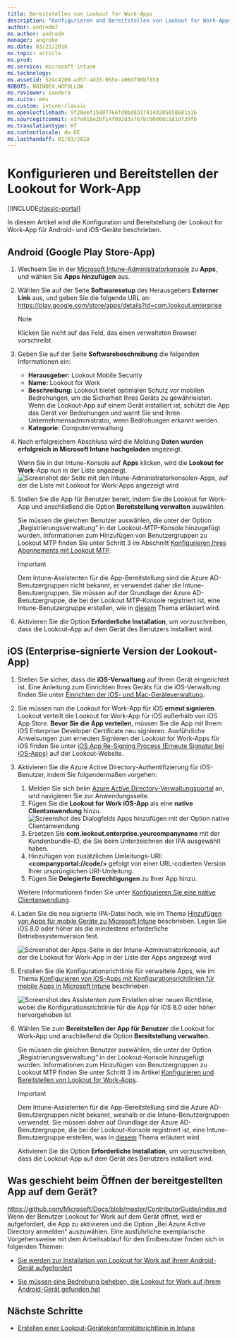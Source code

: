```yaml
---
title: Bereitstellen von Lookout for Work-Apps
description: "Konfigurieren und Bereitstellen von Lookout for Work-Apps für Android."
author: andredm7
ms.author: andredm
manager: angrobe
ms.date: 03/21/2016
ms.topic: article
ms.prod: 
ms.service: microsoft-intune
ms.technology: 
ms.assetid: 524c4209-ad57-4d35-955e-a00d796bf858
ROBOTS: NOINDEX,NOFOLLOW
ms.reviewer: sandera
ms.suite: ems
ms.custom: intune-classic
ms.openlocfilehash: 9f20eef15807766fd8bd83174140205050681a16
ms.sourcegitcommit: e37e916e2bf14f092d3a767bc90d68c181d739fb
ms.translationtype: HT
ms.contentlocale: de-DE
ms.lasthandoff: 01/03/2018
---
```

# <a name="configure-and-deploy-lookout-for-work-app"></a>Konfigurieren und Bereitstellen der Lookout for Work-App

[!INCLUDE[classic-portal](../includes/classic-portal.md)]

In diesem Artikel wird die Konfiguration und Bereitstellung der Lookout for Work-App für Android- und iOS-Geräte beschrieben.

## <a name="android-google-play-store-app"></a>Android (Google Play Store-App)

1. Wechseln Sie in der [Microsoft Intune-Administratorkonsole](https://manage.microsoft.com) zu **Apps**, und wählen Sie **Apps hinzufügen** aus.
2. Wählen Sie auf der Seite **Softwaresetup** des Herausgebers **Externer Link** aus, und geben Sie die folgende URL an: https://play.google.com/store/apps/details?id=com.lookout.enterprise
   >[!NOTE]
   >Klicken Sie nicht auf das Feld, das einen verwalteten Browser vorschreibt.

3. Geben Sie auf der Seite **Softwarebeschreibung** die folgenden Informationen ein:
   * **Herausgeber:** Lookout Mobile Security
   * **Name:**   Lookout for Work
   * **Beschreibung:** Lookout bietet optimalen Schutz vor mobilen Bedrohungen, um die Sicherheit Ihres Geräts zu gewährleisten. Wenn die Lookout-App auf einem Gerät installiert ist, schützt die App das Gerät vor Bedrohungen und warnt Sie und Ihren Unternehmensadministrator, wenn Bedrohungen erkannt werden.
   * **Kategorie:** Computerverwaltung

4. Nach erfolgreichem Abschluss wird die Meldung **Daten wurden erfolgreich in Microsoft Intune hochgeladen** angezeigt.

   Wenn Sie in der Intune-Konsole auf **Apps** klicken, wird die **Lookout for Work**-App nun in der Liste angezeigt. ![Screenshot der Seite mit den Intune-Administratorkonsolen-Apps, auf der die Liste mit Lookout for Work-Apps angezeigt wird](../media/mtp/lookout-app-listed-intune-console.png)

5. Stellen Sie die App für Benutzer bereit, indem Sie die Lookout for Work-App und anschließend die Option **Bereitstellung verwalten** auswählen.

   Sie müssen die gleichen Benutzer auswählen, die unter der Option „Registrierungsverwaltung“ in der Lookout-MTP-Konsole hinzugefügt wurden.  Informationen zum Hinzufügen von Benutzergruppen zu Lookout MTP finden Sie unter Schritt 3 im Abschnitt [Konfigurieren Ihres Abonnements mit Lookout MTP](configure-deploy-lookout-for-work-app.md).

   >[!IMPORTANT]
   > Dem Intune-Assistenten für die App-Bereitstellung sind die Azure AD-Benutzergruppen nicht bekannt, er verwendet daher die Intune-Benutzergruppen. Sie müssen auf der Grundlage der Azure AD-Benutzergruppe, die bei der Lookout MTP-Konsole registriert ist, eine Intune-Benutzergruppe erstellen, wie in [diesem](plan-your-user-and-device-groups.md) Thema erläutert wird.

6. Aktivieren Sie die Option **Erforderliche Installation**, um vorzuschreiben, dass die Lookout-App auf dem Gerät des Benutzers installiert wird.

## <a name="ios-enterprise-signed-version-of-lookout-app"></a>iOS (Enterprise-signierte Version der Lookout-App)

1. Stellen Sie sicher, dass die **iOS-Verwaltung** auf Ihrem Gerät eingerichtet ist. Eine Anleitung zum Einrichten Ihres Geräts für die iOS-Verwaltung finden Sie unter [Einrichten der iOS- und Mac-Geräteverwaltung](set-up-ios-and-mac-management-with-microsoft-intune.md).

2. Sie müssen nun die Lookout for Work-App für iOS **erneut signieren**. Lookout verteilt die Lookout for Work-App für iOS außerhalb von iOS App Store. **Bevor Sie die App verteilen**, müssen Sie die App mit Ihrem iOS Enterprise Developer Certificate neu signieren. Ausführliche Anweisungen zum erneuten Signieren der Lookout for Work-Apps für iOS finden Sie unter [iOS App Re-Signing Process (Erneute Signatur bei iOS-Apps)](https://personal.support.lookout.com/hc/articles/114094038714) auf der Lookout-Website.

3. Aktivieren Sie die Azure Active Directory-Authentifizierung für iOS-Benutzer, indem Sie folgendermaßen vorgehen:
   1.  Melden Sie sich beim [Azure Active Directory-Verwaltungsportal](https://manage.windowsazure.com) an, und navigieren Sie zur Anwendungsseite.
   2.  Fügen Sie die **Lookout for Work iOS-App** als eine **native Clientanwendung** hinzu.
   ![Screenshot des Dialogfelds Apps hinzufügen mit der Option native Clientanwendung](../media/mtp/aad-add-app.png)
   3. Ersetzen Sie **com.lookout.enterprise.yourcompanyname** mit der Kundenbundle-ID, die Sie beim Unterzeichnen der IPA ausgewählt haben.
   4.  Hinzufügen von zusätzlichen Umleitungs-URI:  **&lt;companyportal://code/>** gefolgt von einer URL-codierten Version Ihrer ursprünglichen URI-Umleitung.
   5.  Fügen Sie **Delegierte Berechtigungen** zu Ihrer App hinzu.

   Weitere Informationen finden Sie unter [Konfigurieren Sie eine native Clientanwendung](https://azure.microsoft.com/documentation/articles/app-service-mobile-how-to-configure-active-directory-authentication/#optional-configure-a-native-client-application).

4. Laden Sie die neu signierte IPA-Datei hoch, wie im Thema [Hinzufügen von Apps für mobile Geräte zu Microsoft Intune](/intune-classic/deploy-use/add-apps-for-mobile-devices-in-microsoft-intune) beschrieben. Legen Sie iOS 8.0 oder höher als die mindestens erforderliche Betriebssystemversion fest.

   ![Screenshot der Apps-Seite in der Intune-Administratorkonsole, auf der die Lookout for Work-App in der Liste der Apps angezeigt wird](../media/mtp/ios-app-uploaded-intune.png)

5. Erstellen Sie die Konfigurationsrichtlinie für verwaltete Apps, wie im Thema [Konfigurieren von iOS-Apps mit Konfigurationsrichtlinien für mobile Apps in Microsoft Intune](/intune-classic/deploy-use/configure-ios-apps-with-mobile-app-configuration-policies-in-microsoft-intune) beschrieben.

   ![Screenshot des Assistenten zum Erstellen einer neuen Richtlinie, wobei die Konfigurationsrichtlinie für die App für iOS 8.0 oder höher hervorgehoben ist](../media/mtp/ios-app-config.png)

6. Wählen Sie zum **Bereitstellen der App für Benutzer** die Lookout for Work-App und anschließend die Option **Bereitstellung verwalten**.

   Sie müssen die gleichen Benutzer auswählen, die unter der Option „Registrierungsverwaltung“ in der Lookout-Konsole hinzugefügt wurden.  Informationen zum Hinzufügen von Benutzergruppen zu Lookout MTP finden Sie unter Schritt 3 im Artikel [Konfigurieren und Bereitstellen von Lookout for Work-Apps](https://docs.microsoft.com/sccm/protect/deploy-use/configure-and-deploy-lookout-for-work-apps).

   >[!IMPORTANT]
   > Dem Intune-Assistenten für die App-Bereitstellung sind die Azure AD-Benutzergruppen nicht bekannt, weshalb er die Intune-Benutzergruppen verwendet. Sie müssen daher auf Grundlage der Azure AD-Benutzergruppe, die bei der Lookout-Konsole registriert ist, eine Intune-Benutzergruppe erstellen, was in [diesem](plan-your-user-and-device-groups.md) Thema erläutert wird.

   Aktivieren Sie die Option **Erforderliche Installation**, um vorzuschreiben, dass die Lookout-App auf dem Gerät des Benutzers installiert wird.

## <a name="what-happens-when-the-deployed-app-is-opened-on-the-device"></a>Was geschieht beim Öffnen der bereitgestellten App auf dem Gerät?
https://github.com/Microsoft/Docs/blob/master/ContributorGuide/index.md Wenn der Benutzer Lookout for Work auf dem Gerät öffnet, wird er aufgefordert, die App zu aktivieren und die Option „Bei Azure Active Directory anmelden“ auszuwählen. Eine ausführliche exemplarische Vorgehensweise mit dem Arbeitsablauf für den Endbenutzer finden sich in folgenden Themen:

* [Sie werden zur Installation von Lookout for Work auf Ihrem Android-Gerät aufgefordert](https://docs.microsoft.com/intune-user-help/you-are-prompted-to-install-lookout-for-work-android)

* [Sie müssen eine Bedrohung beheben, die Lookout for Work auf Ihrem Android-Gerät gefunden hat](https://docs.microsoft.com/intune-user-help/you-need-to-resolve-a-threat-found-by-lookout-for-work-android)

## <a name="next-steps"></a>Nächste Schritte
* [Erstellen einer Lookout-Gerätekonformitätsrichtlinie in Intune](https://docs.microsoft.com/sccm/protect/deploy-use/enable-device-threat-protection-rule-compliance-policy)
